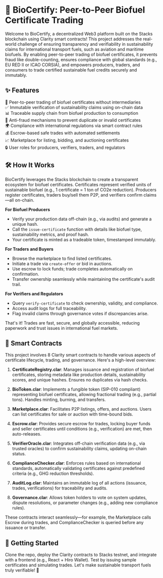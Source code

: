 # 🌿 BioCertify: Peer-to-Peer Biofuel Certificate Trading

Welcome to BioCertify, a decentralized Web3 platform built on the Stacks blockchain using Clarity smart contracts! This project addresses the real-world challenge of ensuring transparency and verifiability in sustainability claims for international transport fuels, such as aviation and maritime biofuels. By enabling peer-to-peer trading of biofuel certificates, it prevents fraud like double-counting, ensures compliance with global standards (e.g., EU RED II or ICAO CORSIA), and empowers producers, traders, and consumers to trade certified sustainable fuel credits securely and immutably.

## ✨ Features
🔄 Peer-to-peer trading of biofuel certificates without intermediaries  
✅ Immutable verification of sustainability claims using on-chain data  
📊 Traceable supply chain from biofuel production to consumption  
🚫 Anti-fraud mechanisms to prevent duplicate or invalid certificates  
🌍 Compliance with international regulations via smart contract rules  
💰 Escrow-based safe trades with automated settlements  
📈 Marketplace for listing, bidding, and auctioning certificates  
🔒 User roles for producers, verifiers, traders, and regulators  

## 🛠 How It Works
BioCertify leverages the Stacks blockchain to create a transparent ecosystem for biofuel certificates. Certificates represent verified units of sustainable biofuel (e.g., 1 certificate = 1 ton of CO2e reduction). Producers register certificates, traders buy/sell them P2P, and verifiers confirm claims—all on-chain.

**For Biofuel Producers**  
- Verify your production data off-chain (e.g., via audits) and generate a unique hash.  
- Call the `issue-certificate` function with details like biofuel type, sustainability metrics, and proof hash.  
- Your certificate is minted as a tradeable token, timestamped immutably.  

**For Traders and Buyers**  
- Browse the marketplace to find listed certificates.  
- Initiate a trade via `create-offer` or bid in auctions.  
- Use escrow to lock funds; trade completes automatically on confirmation.  
- Transfer ownership seamlessly while maintaining the certificate's audit trail.  

**For Verifiers and Regulators**  
- Query `verify-certificate` to check ownership, validity, and compliance.  
- Access audit logs for full traceability.  
- Flag invalid claims through governance votes if discrepancies arise.  

That's it! Trades are fast, secure, and globally accessible, reducing paperwork and trust issues in international fuel markets.

## 📂 Smart Contracts
This project involves 8 Clarity smart contracts to handle various aspects of certificate lifecycle, trading, and governance. Here's a high-level overview:  

1. **CertificateRegistry.clar**: Manages issuance and registration of biofuel certificates, storing metadata like production details, sustainability scores, and unique hashes. Ensures no duplicates via hash checks.  

2. **BioToken.clar**: Implements a fungible token (SIP-010 compliant) representing biofuel certificates, allowing fractional trading (e.g., partial tons). Handles minting, burning, and transfers.  

3. **Marketplace.clar**: Facilitates P2P listings, offers, and auctions. Users can list certificates for sale or auction with time-bound bids.  

4. **Escrow.clar**: Provides secure escrow for trades, locking buyer funds and seller certificates until conditions (e.g., verification) are met, then auto-releases.  

5. **VerifierOracle.clar**: Integrates off-chain verification data (e.g., via trusted oracles) to confirm sustainability claims, updating on-chain status.  

6. **ComplianceChecker.clar**: Enforces rules based on international standards, automatically validating certificates against predefined criteria (e.g., GHG reduction thresholds).  

7. **AuditLog.clar**: Maintains an immutable log of all actions (issuance, trades, verifications) for traceability and audits.  

8. **Governance.clar**: Allows token holders to vote on system updates, dispute resolutions, or parameter changes (e.g., adding new compliance rules).  

These contracts interact seamlessly—for example, the Marketplace calls Escrow during trades, and ComplianceChecker is queried before any issuance or transfer.

## 🚀 Getting Started
Clone the repo, deploy the Clarity contracts to Stacks testnet, and integrate with a frontend (e.g., React + Hiro Wallet). Test by issuing sample certificates and simulating trades. Let's make sustainable transport fuels truly verifiable! 🌱